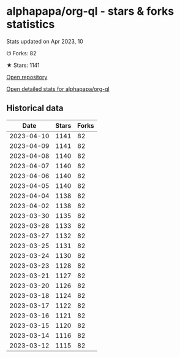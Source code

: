 # alphapapa/org-ql - stars & forks statistics

Stats updated on Apr 2023, 10

☋ Forks: 82

★ Stars: 1141

[Open repository](https://github.com/alphapapa/org-ql)

[Open detailed stats for alphapapa/org-ql](https://reviewgithub.com/rep/alphapapa/org-ql)

## Historical data
| Date | Stars | Forks |
|------|-------|-------|
| 2023-04-10 | 1141 | 82 | 
| 2023-04-09 | 1141 | 82 | 
| 2023-04-08 | 1140 | 82 | 
| 2023-04-07 | 1140 | 82 | 
| 2023-04-06 | 1140 | 82 | 
| 2023-04-05 | 1140 | 82 | 
| 2023-04-04 | 1138 | 82 | 
| 2023-04-02 | 1138 | 82 | 
| 2023-03-30 | 1135 | 82 | 
| 2023-03-28 | 1133 | 82 | 
| 2023-03-27 | 1132 | 82 | 
| 2023-03-25 | 1131 | 82 | 
| 2023-03-24 | 1130 | 82 | 
| 2023-03-23 | 1128 | 82 | 
| 2023-03-21 | 1127 | 82 | 
| 2023-03-20 | 1126 | 82 | 
| 2023-03-18 | 1124 | 82 | 
| 2023-03-17 | 1122 | 82 | 
| 2023-03-16 | 1121 | 82 | 
| 2023-03-15 | 1120 | 82 | 
| 2023-03-14 | 1116 | 82 | 
| 2023-03-12 | 1115 | 82 | 

